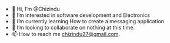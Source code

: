 - 👋 Hi, I’m @Chizindu
- 👀 I’m interested in software development and Electronics
- 🌱 I’m currently learning How to create a messaging application
- 💞️ I’m looking to collaborate on nothing at this time.
- 📫 How to reach me chizindu27@gmail.com.

<!---
Chizindu/Chizindu is a ✨ special ✨ repository because its `README.md` (this file) appears on your GitHub profile.
You can click the Preview link to take a look at your changes.
--->
